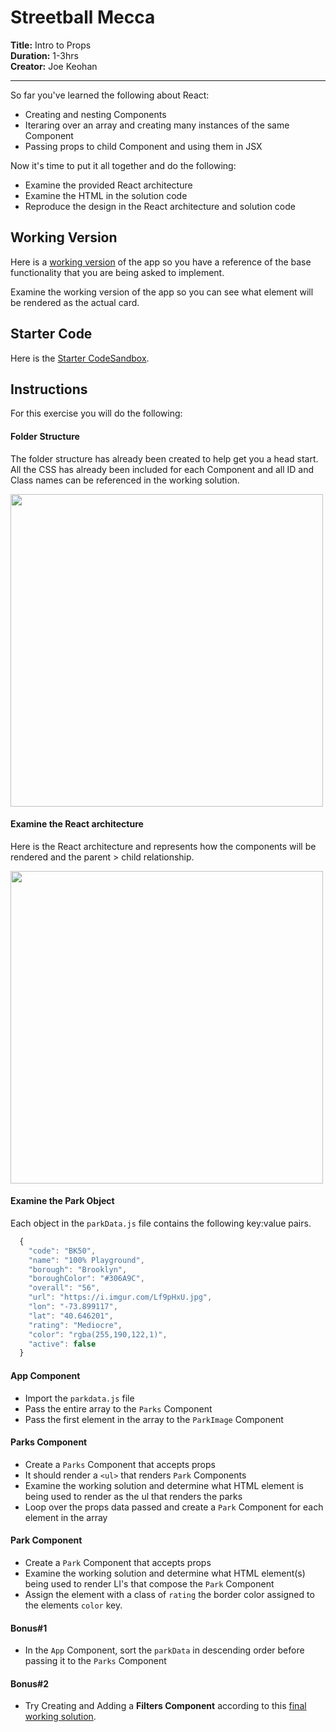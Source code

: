 # Streetball Mecca

**Title:** Intro to Props<br>
**Duration:** 1-3hrs <br>
**Creator:**  Joe Keohan<br>

<hr>

So far you've learned the following about React:

- Creating and nesting Components
- Iteraring over an array and creating many instances of the same Component
- Passing props to child Component and using them in JSX

Now it's time to put it all together and do the following:

- Examine the provided React architecture
- Examine the HTML in the solution code
- Reproduce the design in the React architecture and solution code

## Working Version

Here is a [working version](https://b6gp4.csb.app/) of the app so you have a reference of the base functionality that you are being asked to implement.

Examine the working version of the app so you can see what element will be rendered as the actual card.  

## Starter Code

Here is the [Starter CodeSandbox](https://codesandbox.io/s/streetball-mecca-seir-starter-qdeik).  

## Instructions

For this exercise you will do the following:

#### Folder Structure

The folder structure has already been created to help get you a head start.  All the CSS has already been included for each Component and all ID and Class names can be referenced in the working solution.

<img src="https://i.imgur.com/nkkhlBi.png" width=500>

#### Examine the React architecture

Here is the React architecture and represents how the components will be rendered and the parent > child relationship.

<img src="https://i.imgur.com/UI4GMwm.png" width=500>

#### Examine the Park Object

Each object in the `parkData.js` file contains the following key:value pairs.

```js
  {
    "code": "BK50",
    "name": "100% Playground",
    "borough": "Brooklyn",
    "boroughColor": "#306A9C",
    "overall": "56",
    "url": "https://i.imgur.com/Lf9pHxU.jpg",
    "lon": "-73.899117",
    "lat": "40.646201",
    "rating": "Mediocre",
    "color": "rgba(255,190,122,1)",
    "active": false
  }
  ```

#### App Component

- Import the `parkdata.js` file
- Pass the entire array to the `Parks` Component
- Pass the first element in the array to the `ParkImage` Component

#### Parks Component

- Create a `Parks` Component that accepts props
- It should render a `<ul>` that renders `Park` Components
- Examine the working solution and determine what HTML element is being used to render as the ul that renders the parks
- Loop over the props data passed and create a `Park` Component for each element in the array

#### Park Component

- Create a `Park` Component that accepts props
- Examine the working solution and determine what HTML element(s) being used to render LI's that compose the `Park` Component
- Assign the element with a class of `rating` the border color assigned to the elements `color` key.

#### Bonus#1

- In the `App` Component, sort the `parkData` in descending order before passing it to the `Parks` Component

#### Bonus#2
- Try Creating and Adding a **Filters Component** according to this [final working solution](https://nt8se.csb.app/). 
